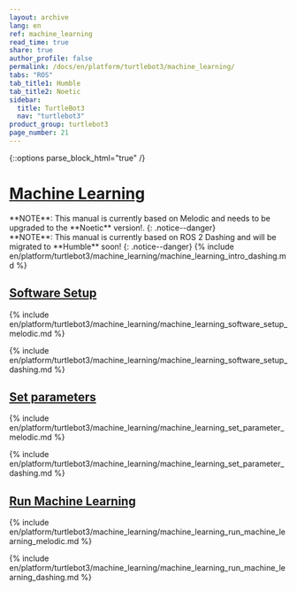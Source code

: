 ```yaml
---
layout: archive
lang: en
ref: machine_learning
read_time: true
share: true
author_profile: false
permalink: /docs/en/platform/turtlebot3/machine_learning/
tabs: "ROS"
tab_title1: Humble
tab_title2: Noetic
sidebar:
  title: TurtleBot3
  nav: "turtlebot3"
product_group: turtlebot3
page_number: 21
---
```


<style>body {counter-reset: h1 8 !important;}</style>

{::options parse_block_html="true" /}

# [Machine Learning](#machine-learning)

<section data-id="{{ page.tab_title2 }}" class="tab_contents">
**NOTE**: This manual is currently based on Melodic and needs to be upgraded to the **Noetic** version!. 
{: .notice--danger}
</section> 

<section data-id="{{ page.tab_title1 }}" class="tab_contents">
**NOTE**: This manual is currently based on ROS 2 Dashing and will be migrated to **Humble** soon! 
{: .notice--danger}
{% include en/platform/turtlebot3/machine_learning/machine_learning_intro_dashing.md %}

</section> 

## [Software Setup](#software-setup)

<section data-id="{{ page.tab_title2 }}" class="tab_contents">

{% include en/platform/turtlebot3/machine_learning/machine_learning_software_setup_melodic.md %}

</section> 


<section data-id="{{ page.tab_title1 }}" class="tab_contents">

{% include en/platform/turtlebot3/machine_learning/machine_learning_software_setup_dashing.md %}

</section>

## [Set parameters](#set-parameters)

<section data-id="{{ page.tab_title2 }}" class="tab_contents">

{% include en/platform/turtlebot3/machine_learning/machine_learning_set_parameter_melodic.md %}

</section> 


<section data-id="{{ page.tab_title1 }}" class="tab_contents">

{% include en/platform/turtlebot3/machine_learning/machine_learning_set_parameter_dashing.md %}

</section>


## [Run Machine Learning](#run-machine-learning)

<section data-id="{{ page.tab_title2 }}" class="tab_contents">

{% include en/platform/turtlebot3/machine_learning/machine_learning_run_machine_learning_melodic.md %}

</section> 


<section data-id="{{ page.tab_title1 }}" class="tab_contents">

{% include en/platform/turtlebot3/machine_learning/machine_learning_run_machine_learning_dashing.md %}

</section>


